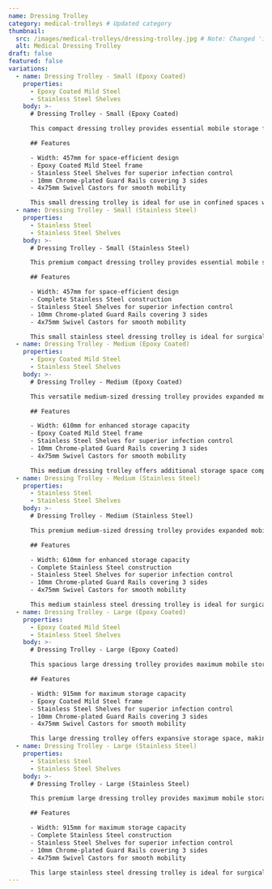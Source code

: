 ```yaml
---
name: Dressing Trolley
category: medical-trolleys # Updated category
thumbnail:
  src: /images/medical-trolleys/dressing-trolley.jpg # Note: Changed 'image' to 'src' to match example schema
  alt: Medical Dressing Trolley
draft: false
featured: false
variations:
  - name: Dressing Trolley - Small (Epoxy Coated)
    properties:
      - Epoxy Coated Mild Steel
      - Stainless Steel Shelves
    body: >-
      # Dressing Trolley - Small (Epoxy Coated)

      This compact dressing trolley provides essential mobile storage for wound care and dressing procedures. The trolley features a durable epoxy coated mild steel frame with stainless steel shelves for easy cleaning and infection control.

      ## Features

      - Width: 457mm for space-efficient design
      - Epoxy Coated Mild Steel frame
      - Stainless Steel Shelves for superior infection control
      - 10mm Chrome-plated Guard Rails covering 3 sides
      - 4x75mm Swivel Castors for smooth mobility

      This small dressing trolley is ideal for use in confined spaces while still providing the essential functionality needed for wound care and dressing procedures. The stainless steel shelves ensure easy cleaning and durability in demanding clinical environments.
  - name: Dressing Trolley - Small (Stainless Steel)
    properties:
      - Stainless Steel
      - Stainless Steel Shelves
    body: >-
      # Dressing Trolley - Small (Stainless Steel)

      This premium compact dressing trolley provides essential mobile storage for wound care and dressing procedures in environments requiring maximum hygiene standards. The trolley features a fully stainless steel construction for superior infection control.

      ## Features

      - Width: 457mm for space-efficient design
      - Complete Stainless Steel construction
      - Stainless Steel Shelves for superior infection control
      - 10mm Chrome-plated Guard Rails covering 3 sides
      - 4x75mm Swivel Castors for smooth mobility

      This small stainless steel dressing trolley is ideal for surgical and critical care environments where hygiene standards are paramount. The complete stainless steel construction ensures maximum durability and infection control while maintaining a compact footprint for use in confined spaces.
  - name: Dressing Trolley - Medium (Epoxy Coated)
    properties:
      - Epoxy Coated Mild Steel
      - Stainless Steel Shelves
    body: >-
      # Dressing Trolley - Medium (Epoxy Coated)

      This versatile medium-sized dressing trolley provides expanded mobile storage for wound care and dressing procedures. The trolley features a durable epoxy coated mild steel frame with stainless steel shelves for easy cleaning and infection control.

      ## Features

      - Width: 610mm for enhanced storage capacity
      - Epoxy Coated Mild Steel frame
      - Stainless Steel Shelves for superior infection control
      - 10mm Chrome-plated Guard Rails covering 3 sides
      - 4x75mm Swivel Castors for smooth mobility

      This medium dressing trolley offers additional storage space compared to the small model, making it ideal for procedures requiring more supplies or equipment while still maintaining excellent maneuverability. The stainless steel shelves ensure easy cleaning and durability in demanding clinical environments.
  - name: Dressing Trolley - Medium (Stainless Steel)
    properties:
      - Stainless Steel
      - Stainless Steel Shelves
    body: >-
      # Dressing Trolley - Medium (Stainless Steel)

      This premium medium-sized dressing trolley provides expanded mobile storage for wound care and dressing procedures in environments requiring maximum hygiene standards. The trolley features a fully stainless steel construction for superior infection control.

      ## Features

      - Width: 610mm for enhanced storage capacity
      - Complete Stainless Steel construction
      - Stainless Steel Shelves for superior infection control
      - 10mm Chrome-plated Guard Rails covering 3 sides
      - 4x75mm Swivel Castors for smooth mobility

      This medium stainless steel dressing trolley is ideal for surgical and critical care environments where hygiene standards are paramount. The complete stainless steel construction ensures maximum durability and infection control while providing expanded storage capacity for more complex procedures.
  - name: Dressing Trolley - Large (Epoxy Coated)
    properties:
      - Epoxy Coated Mild Steel
      - Stainless Steel Shelves
    body: >-
      # Dressing Trolley - Large (Epoxy Coated)

      This spacious large dressing trolley provides maximum mobile storage for comprehensive wound care and dressing procedures. The trolley features a durable epoxy coated mild steel frame with stainless steel shelves for easy cleaning and infection control.

      ## Features

      - Width: 915mm for maximum storage capacity
      - Epoxy Coated Mild Steel frame
      - Stainless Steel Shelves for superior infection control
      - 10mm Chrome-plated Guard Rails covering 3 sides
      - 4x75mm Swivel Castors for smooth mobility

      This large dressing trolley offers expansive storage space, making it ideal for complex procedures requiring extensive supplies or equipment. The generous shelf space allows for efficient organization of materials while maintaining mobility for positioning where needed.
  - name: Dressing Trolley - Large (Stainless Steel)
    properties:
      - Stainless Steel
      - Stainless Steel Shelves
    body: >-
      # Dressing Trolley - Large (Stainless Steel)

      This premium large dressing trolley provides maximum mobile storage for comprehensive wound care and dressing procedures in environments requiring superior hygiene standards. The trolley features a fully stainless steel construction for maximum infection control.

      ## Features

      - Width: 915mm for maximum storage capacity
      - Complete Stainless Steel construction
      - Stainless Steel Shelves for superior infection control
      - 10mm Chrome-plated Guard Rails covering 3 sides
      - 4x75mm Swivel Castors for smooth mobility

      This large stainless steel dressing trolley is ideal for surgical theaters and critical care environments where both extensive supply storage and maximum hygiene standards are required. The complete stainless steel construction ensures superior durability and infection control in demanding clinical settings.
---
```

